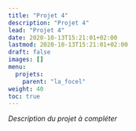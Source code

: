 ```yaml
---
title: "Projet 4"
description: "Projet 4"
lead: "Projet 4"
date: 2020-10-13T15:21:01+02:00
lastmod: 2020-10-13T15:21:01+02:00
draft: false
images: []
menu:
  projets:
    parent: "la_focel"
weight: 40
toc: true
---
```


*Description du projet à compléter*
